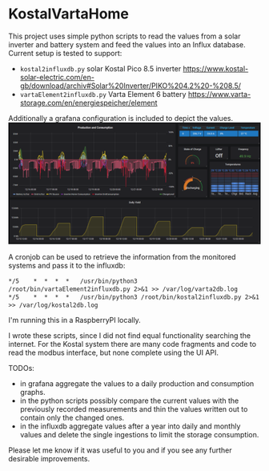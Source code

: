 # KostalVartaHome

This project uses simple python scripts to read the values from a solar inverter and battery system and feed the values into an Influx database. Current setup is tested to support:
* ```kostal2influxdb.py```  solar Kostal Pico 8.5 inverter
  https://www.kostal-solar-electric.com/en-gb/download/archiv#Solar%20Inverter/PIKO%204.2%20-%208.5/
* ```vartaElement2influxdb.py``` Varta Element 6 battery
  https://www.varta-storage.com/en/energiespeicher/element

Additionally a grafana configuration is included to depict the values.
![grafana kostal and varta](/images/grafana_KostalVarta.png)

A cronjob can be used to retrieve the information from the monitored systems and pass it to the influxdb:
```
*/5    *  *  *  *   /usr/bin/python3 /root/bin/vartaElement2influxdb.py 2>&1 >> /var/log/varta2db.log
*/5    *  *  *  *   /usr/bin/python3 /root/bin/kostal2influxdb.py 2>&1 >> /var/log/kostal2db.log
```

I'm running this in a RaspberryPI locally.

I wrote these scripts, since I did not find equal functionality searching the internet. For the Kostal system there are many code fragments and code to read the modbus interface, but none complete using the UI API.

TODOs:
* in grafana aggregate the values to a daily production and consumption graphs. 
* in the python scripts possibly compare the current values with the previously recorded measurements and thin the values written out to contain only the changed ones.
* in the influxdb aggregate values after a year into daily and monthly values and delete the single ingestions to limit the storage consumption.

Please let me know if it was useful to you and if you see any further desirable improvements.
